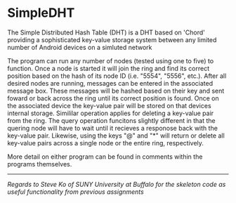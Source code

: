 # SimpleDHT

The Simple Distributed Hash Table (DHT) is a DHT based on 'Chord' providing a sophisticated key-value storage system between any limited number of Android devices on a simluted network

The program can run any number of nodes (tested using one to five) to function. Once a node is started it will join the ring and find its correct position based on the hash of its node ID (i.e. "5554", "5556", etc.). After all desired nodes are running, messages can be entered in the associated message box. These messages will be hashed based on their key and sent foward or back across the ring until its correct position is found. Once on the associated device the key-value pair will be stored on that devices internal storage. Simililar operation applies for deleting a key-value pair from the ring. The query operation funcitons slightly different in that the quering node will have to wait until it recieves a responose back with the key-value pair. Likewise, using the keys "@" and "*" will return or delete all key-value pairs across a single node or the entire ring, respectively.

More detail on either program can be found in comments within the programs themselves.

---

*Regards to Steve Ko of SUNY University at Buffalo for the skeleton code as useful functionality from previous assignments*
